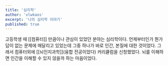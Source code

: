 ```yaml
---
title: '심리학'
author: 'vlwkaos'
excerpt: '나의 심리학 이야기'
published: true
---
```


고등학생 때 [[컴퓨터]] 만큼이나 관심이 있었던 분야는 심리학이다. 언제부터인가 뭔가 답이 없는 문제에 매달리고 있었는데 그중 하나가 바로 인간, 본질에 대한 것이었다. 그래서 컴퓨터외에 [[뇌인지과학]](융합 전공이었다) 커리큘럼을 신청했었다. 뇌를 이해하면 인간을 이해할 수 있지 않을까 하는 마음이었다.